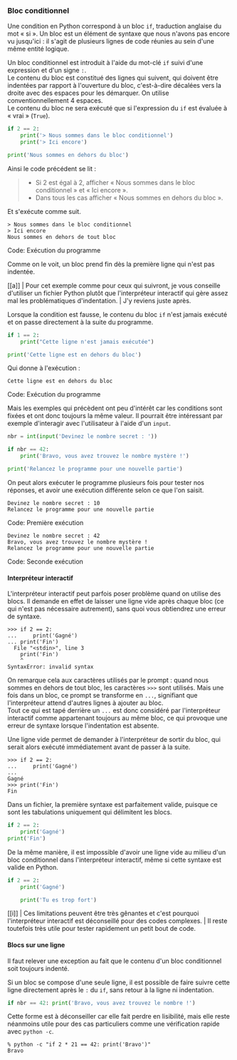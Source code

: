 ### Bloc conditionnel

Une condition en Python correspond à un bloc `if`, traduction anglaise du mot « si ».
Un bloc est un élément de syntaxe que nous n'avons pas encore vu jusqu'ici : il s'agit de plusieurs lignes de code réunies au sein d'une même entité logique.

Un bloc conditionnel est introduit à l'aide du mot-clé `if` suivi d'une expression et d'un signe `:`.  
Le contenu du bloc est constitué des lignes qui suivent, qui doivent être indentées par rapport à l'ouverture du bloc, c'est-à-dire décalées vers la droite avec des espaces pour les démarquer.
On utilise conventionnellement 4 espaces.  
Le contenu du bloc ne sera exécuté que si l'expression du `if` est évaluée à « vrai » (`True`).

```python
if 2 == 2:
    print('> Nous sommes dans le bloc conditionnel')
    print('> Ici encore')

print('Nous sommes en dehors du bloc')
```

Ainsi le code précédent se lit :

> * Si 2 est égal à 2, afficher « Nous sommes dans le bloc conditionnel » et « Ici encore ».
> * Dans tous les cas afficher « Nous sommes en dehors du bloc ».

Et s'exécute comme suit.

```
> Nous sommes dans le bloc conditionnel
> Ici encore
Nous sommes en dehors de tout bloc
```
Code: Exécution du programme

Comme on le voit, un bloc prend fin dès la première ligne qui n'est pas indentée.

[[a]]
| Pour cet exemple comme pour ceux qui suivront, je vous conseille d'utiliser un fichier Python plutôt que l'interpréteur interactif qui gère assez mal les problématiques d'indentation.
| J'y reviens juste après.

Lorsque la condition est fausse, le contenu du bloc `if` n'est jamais exécuté et on passe directement à la suite du programme.

```python
if 1 == 2:
    print("Cette ligne n'est jamais exécutée")

print('Cette ligne est en dehors du bloc')
```

Qui donne à l'exécution :

```
Cette ligne est en dehors du bloc
```
Code: Exécution du programme

Mais les exemples qui précèdent ont peu d'intérêt car les conditions sont fixées et ont donc toujours la même valeur.
Il pourrait être intéressant par exemple d'interagir avec l'utilisateur à l'aide d'un `input`.

```python
nbr = int(input('Devinez le nombre secret : '))

if nbr == 42:
    print('Bravo, vous avez trouvez le nombre mystère !')

print('Relancez le programme pour une nouvelle partie')
```

On peut alors exécuter le programme plusieurs fois pour tester nos réponses, et avoir une exécution différente selon ce que l'on saisit.

```
Devinez le nombre secret : 10
Relancez le programme pour une nouvelle partie
```
Code: Première exécution

```
Devinez le nombre secret : 42
Bravo, vous avez trouvez le nombre mystère !
Relancez le programme pour une nouvelle partie
```
Code: Seconde exécution

#### Interpréteur interactif

L'interpréteur interactif peut parfois poser problème quand on utilise des blocs.
Il demande en effet de laisser une ligne vide après chaque bloc (ce qui n'est pas nécessaire autrement), sans quoi vous obtiendrez une erreur de syntaxe.

```pycon
>>> if 2 == 2:
...     print('Gagné')
... print('Fin')
  File "<stdin>", line 3
    print('Fin')
    ^
SyntaxError: invalid syntax
```

On remarque cela aux caractères utilisés par le prompt : quand nous sommes en dehors de tout bloc, les caractères `>>>` sont utilisés.
Mais une fois dans un bloc, ce prompt se transforme en `...`, signifiant que l'interpréteur attend d'autres lignes à ajouter au bloc.  
Tout ce qui est tapé derrière un `...` est donc considéré par l'interpréteur interactif comme appartenant toujours au même bloc, ce qui provoque une erreur de syntaxe lorsque l'indentation est absente.

Une ligne vide permet de demander à l'interpréteur de sortir du bloc, qui serait alors exécuté immédiatement avant de passer à la suite.

```pycon
>>> if 2 == 2:
...     print('Gagné')
...
Gagné
>>> print('Fin')
Fin
```

Dans un fichier, la première syntaxe est parfaitement valide, puisque ce sont les tabulations uniquement qui délimitent les blocs.

```python
if 2 == 2:
    print('Gagné')
print('Fin')
```

De la même manière, il est impossible d'avoir une ligne vide au milieu d'un bloc conditionnel dans l'interpréteur interactif, même si cette syntaxe est valide en Python.

```python
if 2 == 2:
    print('Gagné')

    print('Tu es trop fort')
```

[[i]]
| Ces limitations peuvent être très gênantes et c'est pourquoi l'interpréteur interactif est déconseillé pour des codes complexes.
| Il reste toutefois très utile pour tester rapidement un petit bout de code.

#### Blocs sur une ligne

Il faut relever une exception au fait que le contenu d'un bloc conditionnel soit toujours indenté.

Si un bloc se compose d'une seule ligne, il est possible de faire suivre cette ligne directement après le `:` du `if`, sans retour à la ligne ni indentation.

```python
if nbr == 42: print('Bravo, vous avez trouvez le nombre !')
```

Cette forme est à déconseiller car elle fait perdre en lisibilité, mais elle reste néanmoins utile pour des cas particuliers comme une vérification rapide avec `python -c`.

```shell
% python -c "if 2 * 21 == 42: print('Bravo')"
Bravo
```
